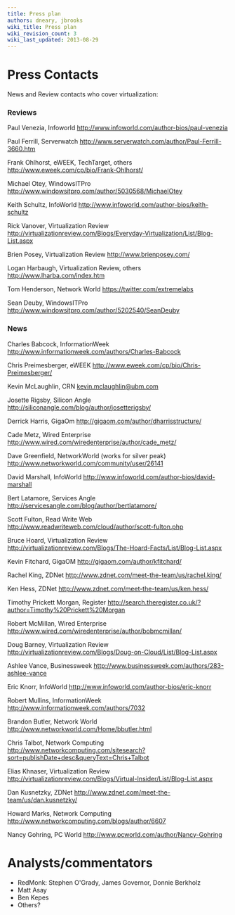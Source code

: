 ```yaml
---
title: Press plan
authors: dneary, jbrooks
wiki_title: Press plan
wiki_revision_count: 3
wiki_last_updated: 2013-08-29
---
```


# Press Contacts

News and Review contacts who cover virtualization:

### Reviews

Paul Venezia, Infoworld <http://www.infoworld.com/author-bios/paul-venezia>

Paul Ferrill, Serverwatch <http://www.serverwatch.com/author/Paul-Ferrill-3660.htm>

Frank Ohlhorst, eWEEK, TechTarget, others <http://www.eweek.com/cp/bio/Frank-Ohlhorst/>

Michael Otey, WindowsITPro <http://www.windowsitpro.com/author/5030568/MichaelOtey>

Keith Schultz, InfoWorld <http://www.infoworld.com/author-bios/keith-schultz>

Rick Vanover, Virtualization Review <http://virtualizationreview.com/Blogs/Everyday-Virtualization/List/Blog-List.aspx>

Brien Posey, Virtualization Review <http://www.brienposey.com/>

Logan Harbaugh, Virtualization Review, others <http://www.lharba.com/index.htm>

Tom Henderson, Network World <https://twitter.com/extremelabs>

Sean Deuby, WindowsITPro <http://www.windowsitpro.com/author/5202540/SeanDeuby>

### News

Charles Babcock, InformationWeek <http://www.informationweek.com/authors/Charles-Babcock>

Chris Preimesberger, eWEEK <http://www.eweek.com/cp/bio/Chris-Preimesberger/>

Kevin McLaughlin, CRN kevin.mclaughlin@ubm.com

Josette Rigsby, Silicon Angle <http://siliconangle.com/blog/author/josetterigsby/>

Derrick Harris, GigaOm <http://gigaom.com/author/dharrisstructure/>

Cade Metz, Wired Enterprise <http://www.wired.com/wiredenterprise/author/cade_metz/>

Dave Greenfield, NetworkWorld (works for silver peak) <http://www.networkworld.com/community/user/26141>

David Marshall, InfoWorld <http://www.infoworld.com/author-bios/david-marshall>

Bert Latamore, Services Angle <http://servicesangle.com/blog/author/bertlatamore/>

Scott Fulton, Read Write Web <http://www.readwriteweb.com/cloud/author/scott-fulton.php>

Bruce Hoard, Virtualization Review <http://virtualizationreview.com/Blogs/The-Hoard-Facts/List/Blog-List.aspx>

Kevin Fitchard, GigaOM <http://gigaom.com/author/kfitchard/>

Rachel King, ZDNet <http://www.zdnet.com/meet-the-team/us/rachel.king/>

Ken Hess, ZDNet <http://www.zdnet.com/meet-the-team/us/ken.hess/>

Timothy Prickett Morgan, Register <http://search.theregister.co.uk/?author=Timothy%20Prickett%20Morgan>

Robert McMillan, Wired Enterprise <http://www.wired.com/wiredenterprise/author/bobmcmillan/>

Doug Barney, Virtualization Review <http://virtualizationreview.com/Blogs/Doug-on-Cloud/List/Blog-List.aspx>

Ashlee Vance, Businessweek <http://www.businessweek.com/authors/283-ashlee-vance>

Eric Knorr, InfoWorld <http://www.infoworld.com/author-bios/eric-knorr>

Robert Mullins, InformationWeek <http://www.informationweek.com/authors/7032>

Brandon Butler, Network World <http://www.networkworld.com/Home/bbutler.html>

Chris Talbot, Network Computing <http://www.networkcomputing.com/sitesearch?sort=publishDate+desc&queryText=Chris+Talbot>

Elias Khnaser, Virtualization Review <http://virtualizationreview.com/Blogs/Virtual-Insider/List/Blog-List.aspx>

Dan Kusnetzky, ZDNet <http://www.zdnet.com/meet-the-team/us/dan.kusnetzky/>

Howard Marks, Network Computing <http://www.networkcomputing.com/blogs/author/6607>

Nancy Gohring, PC World <http://www.pcworld.com/author/Nancy-Gohring>

# Analysts/commentators

*   RedMonk: Stephen O'Grady, James Governor, Donnie Berkholz
*   Matt Asay
*   Ben Kepes
*   Others?
